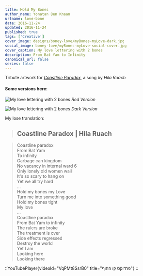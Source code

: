 ```yaml
---
title: Hold My Bones
author_name: Yonatan Ben Knaan
urlname: love-bone
date: 2016-11-24
updated: 2016-11-24
published: true
tags: ['Creative']
cover_image: designs/boney-love/myBones-myLove-dark.jpg
social_image: boney-love/myBones-myLove-social-cover.jpg
cover_caption: My love lettering with 2 bones
description: From Bat Yam to Infinity
canonical_url: false
series: false
---
```



Tribute artwork for [_Coastline Paradox_](https://hilaruach.bandcamp.com/track/--9), a song by _Hila Ruach_

#### Some versions here:

![My love lettering with 2 bones](/designs/boney-love/myBones-myLove-red.jpg)
*Red Version*

![My love lettering with 2 bones](/designs/boney-love/myBones-myLove-dark.jpg)
*Dark Version*

My lose translation:

> ## Coastline Paradox | Hila Ruach

> Coastline paradox  
From Bat Yam   
To infinity  
Garbage can kingdom  
No vacancy in internal ward 6  
Only lonely old women wail  
It's so scary to hang on  
Yet we all try hard  
...  
Hold my bones my Love  
Turn me into something good  
Hold my bones tight  
My love  
...  
Coastline paradox  
From Bat Yam to infinity  
The rulers are broke  
The treatment is over  
Side effects regressed  
Destroy the world  
Yet I am  
Looking here  
Looking there

::YouTubePlayer{videoId="VqPMt8SsrB0" title="פרדוקס קו החוף"}
::